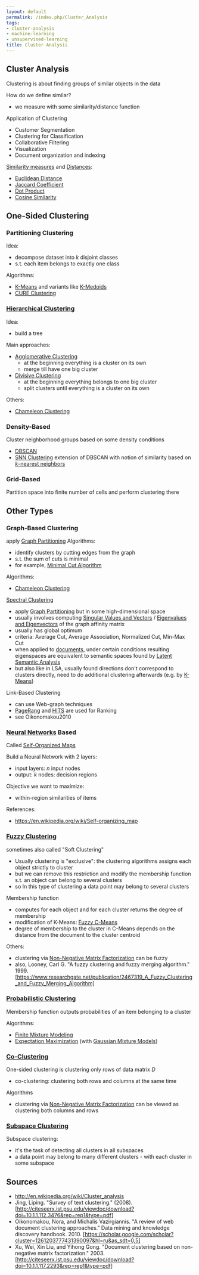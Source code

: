 ```yaml
---
layout: default
permalink: /index.php/Cluster_Analysis
tags:
- cluster-analysis
- machine-learning
- unsupervised-learning
title: Cluster Analysis
---
```

## Cluster Analysis
Clustering is about finding groups of similar objects in the data

How do we define similar? 
- we measure with some similarity/distance function 


Application of Clustering
- Customer Segmentation
- Clustering for Classification
- Collaborative Filtering
- Visualization
- Document organization and indexing 



[Similarity measures](Similarity_Functions) and [Distances](Distance_Functions):
- [Euclidean Distance](Euclidean_Distance)
- [Jaccard Coefficient](Jaccard_Coefficient)
- [Dot Product](Dot_Product)
- [Cosine Similarity](Cosine_Similarity)



## One-Sided Clustering
### Partitioning Clustering
Idea: 
- decompose dataset into $k$ disjoint classes 
- s.t. each item belongs to exactly one class 


Algorithms:
- [K-Means](K-Means) and variants like [K-Medoids](K-Medoids)
- [CURE Clustering](CURE_Clustering)


### [Hierarchical Clustering](Hierarchical_Clustering)
Idea:
- build a tree

Main approaches:
- [Agglomerative Clustering](Agglomerative_Clustering)
  - at the beginning everything is a cluster on its own
  - merge till have one big cluster
- [Divisive Clustering](Divisive_Clustering)
  - at the beginning everything belongs to one big cluster
  - split clusters until everything is a cluster on its own


Others:
- [Chameleon Clustering](Chameleon_Clustering)


### Density-Based
Cluster neighborhood groups based on some density conditions
- [DBSCAN](DBSCAN)
- [SNN Clustering](SNN_Clustering) extension of DBSCAN with notion of similarity based on [$k$-nearest neighbors](KNN)


### Grid-Based
Partition space into finite number of cells and perform clustering there



## Other Types
### Graph-Based Clustering
apply [Graph Partitioning](Graph_Partitioning) Algorithms: 
- identify clusters by cutting edges from the graph 
- s.t. the sum of cuts is minimal 
- for example, [Minimal Cut Algorithm](Minimal_Cut_Algorithm)

Algorithms:
- [Chameleon Clustering](Chameleon_Clustering)


[Spectral Clustering](Spectral_Clustering)
- apply [Graph Partitioning](Graph_Partitioning) but in some high-dimensional space
- usually involves computing [Singular Values and Vectors](SVD) / [Eigenvalues and Eigenvectors](Eigenvalues_and_Eigenvectors) of the graph affinity matrix
- usually has global optimum
- criteria: Average Cut, Average Association, Normalized Cut, Min-Max Cut
- when applied to [documents](Document_Clustering), under certain conditions resulting eigenspaces are equivalent to semantic spaces found by [Latent Semantic Analysis](Latent_Semantic_Analysis) 
- but also like in LSA, usually found directions don't correspond to clusters directly, need to do additional clustering afterwards (e.g. by [K-Means](K-Means))


Link-Based Clustering
- can use Web-graph techniques 
- [PageRang](PageRang) and [HITS](HITS) are used for Ranking
- see Oikonomakou2010


### [Neural Networks](Neural_Networks) Based
Called [Self-Organized Maps](Self-Organized_Maps)

Build a Neural Network with 2 layers:
- input layers: $n$ input nodes 
- output: $k$ nodes: decision regions


Objective we want to maximize:
- within-region similarities of items 


References:
- https://en.wikipedia.org/wiki/Self-organizing_map



### [Fuzzy Clustering](Fuzzy_Clustering)
sometimes also called "Soft Clustering"
- Usually clustering is "exclusive": the clustering algorithms assigns each object strictly to cluster
- but we can remove this restriction and modify the membership function s.t. an object can belong to several clusters
- so In this type of clustering a data point may belong to several clusters


Membership function
- computes for each object and for each cluster returns the degree of membership
- modification of K-Means: [Fuzzy C-Means](Fuzzy_C-Means)
- degree of membership to the cluster in C-Means depends on the distance from the document to the cluster centroid


Others:
- clustering via [Non-Negative Matrix Factorization](Non-Negative_Matrix_Factorization) can be fuzzy
- also, Looney, Carl G. "A fuzzy clustering and fuzzy merging algorithm." 1999. [https://www.researchgate.net/publication/2467319_A_Fuzzy_Clustering_and_Fuzzy_Merging_Algorithm]



### [Probabilistic Clustering](Probabilistic_Clustering)
Membership function outputs probabilities of an item belonging to a cluster


Algorithms:
- [Finite Mixture Modeling](Finite_Mixture_Modeling)
- [Expectation Maximization](Expectation_Maximization) (with [Gaussian Mixture Models](Gaussian_Mixture_Models))



### [Co-Clustering](Co-Clustering)
One-sided clustering is clustering only rows of data matrix $D$
- co-clustering: clustering both rows and columns at the same time


Algorithms
- clustering via [Non-Negative Matrix Factorization](Non-Negative_Matrix_Factorization) can be viewed as clustering both columns and rows


### [Subspace Clustering](Subspace_Clustering)
Subspace clustering:
- it's the task of detecting all clusters  in all subspaces 
- a data point may belong to many different clusters - with each cluster in some subspace 



## Sources
- http://en.wikipedia.org/wiki/Cluster_analysis
- Jing, Liping. "Survey of text clustering." (2008). [http://citeseerx.ist.psu.edu/viewdoc/download?doi=10.1.1.112.3476&rep=rep1&type=pdf]
- Oikonomakou, Nora, and Michalis Vazirgiannis. "A review of web document clustering approaches." Data mining and knowledge discovery handbook. 2010. [https://scholar.google.com/scholar?cluster=1261203777431390097&hl=ru&as_sdt=0,5]
- Xu, Wei, Xin Liu, and Yihong Gong. "Document clustering based on non-negative matrix factorization." 2003. [http://citeseerx.ist.psu.edu/viewdoc/download?doi=10.1.1.117.2293&rep=rep1&type=pdf]
